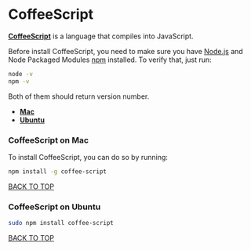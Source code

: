 CoffeeScript
============
[**CoffeeScript**](http://coffeescript.org) is a language that compiles into JavaScript.

Before install CoffeeScript, you need to make sure you have [Node.js](https://github.com/ctrl-alt-del/devenv/tree/master/language/javascript/nodejs) and Node Packaged Modules [npm](#https://github.com/ctrl-alt-del/devenv/tree/master/language/javascript/nodejs/npm) installed.  To verify that, just run:
```sh
node -v
npm -v
```
Both of them should return version number.

* [**Mac**](#coffeescript-on-mac)
* [**Ubuntu**](#coffeescript-on-ubuntu)

### CoffeeScript on Mac
To install CoffeeScript, you can do so by running:
```sh
npm install -g coffee-script
```
[BACK TO TOP](https://github.com/ctrl-alt-del/devenv/tree/master/language/javascript/nodejs)


### CoffeeScript on Ubuntu
```sh
sudo npm install coffee-script
```
[BACK TO TOP](https://github.com/ctrl-alt-del/devenv/tree/master/language/javascript/nodejs)
